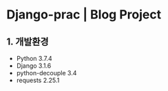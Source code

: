 # Django-prac | Blog Project



## 1. 개발환경

- Python 3.7.4
- Django 3.1.6
- python-decouple 3.4
- requests 2.25.1